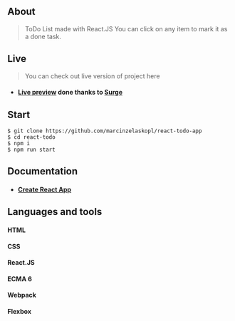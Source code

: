 ## About

> ToDo List made with React.JS
> You can click on any item to mark it as a done task.

## Live

> You can check out live version of project here
* #### [Live preview](http://loose-appliance.surge.sh/) done thanks to [Surge](https://surge.sh/)
## Start
````
$ git clone https://github.com/marcinzelaskopl/react-todo-app
$ cd react-todo
$ npm i
$ npm run start
````

## Documentation

* #### [Create React App]((https://github.com/facebook/create-react-app))

## Languages and tools

#### HTML
#### CSS
#### React.JS
#### ECMA 6
#### Webpack
#### Flexbox
